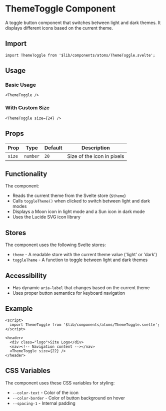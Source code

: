 # ThemeToggle Component

A toggle button component that switches between light and dark themes. It displays different icons based on the current theme.

## Import

```svelte
import ThemeToggle from '$lib/components/atoms/ThemeToggle.svelte';
```

## Usage

### Basic Usage

```svelte
<ThemeToggle />
```

### With Custom Size

```svelte
<ThemeToggle size={24} />
```

## Props

| Prop | Type | Default | Description |
|------|------|---------|-------------|
| `size` | `number` | `20` | Size of the icon in pixels |

## Functionality

The component:
- Reads the current theme from the Svelte store (`$theme`)
- Calls `toggleTheme()` when clicked to switch between light and dark modes
- Displays a Moon icon in light mode and a Sun icon in dark mode
- Uses the Lucide SVG icon library

## Stores

The component uses the following Svelte stores:
- `theme` - A readable store with the current theme value ('light' or 'dark')
- `toggleTheme` - A function to toggle between light and dark themes

## Accessibility

- Has dynamic `aria-label` that changes based on the current theme
- Uses proper button semantics for keyboard navigation

## Example

```svelte
<script>
  import ThemeToggle from '$lib/components/atoms/ThemeToggle.svelte';
</script>

<header>
  <div class="logo">Site Logo</div>
  <nav><!-- Navigation content --></nav>
  <ThemeToggle size={22} />
</header>
```

## CSS Variables

The component uses these CSS variables for styling:
- `--color-text` - Color of the icon
- `--color-border` - Color of button background on hover
- `--spacing-1` - Internal padding